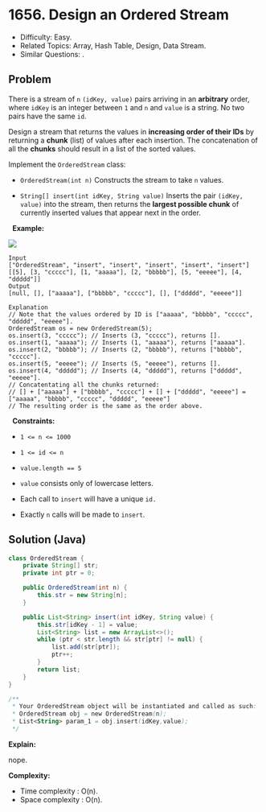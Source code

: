 # 1656. Design an Ordered Stream

- Difficulty: Easy.
- Related Topics: Array, Hash Table, Design, Data Stream.
- Similar Questions: .

## Problem

There is a stream of ```n``` ```(idKey, value)``` pairs arriving in an **arbitrary** order, where ```idKey``` is an integer between ```1``` and ```n``` and ```value``` is a string. No two pairs have the same ```id```.

Design a stream that returns the values in **increasing order of their IDs** by returning a **chunk** (list) of values after each insertion. The concatenation of all the **chunks** should result in a list of the sorted values.

Implement the ```OrderedStream``` class:


	
- ```OrderedStream(int n)``` Constructs the stream to take ```n``` values.
	
- ```String[] insert(int idKey, String value)``` Inserts the pair ```(idKey, value)``` into the stream, then returns the **largest possible chunk** of currently inserted values that appear next in the order.


 
**Example:**


![](https://assets.leetcode.com/uploads/2020/11/10/q1.gif)


```
Input
["OrderedStream", "insert", "insert", "insert", "insert", "insert"]
[[5], [3, "ccccc"], [1, "aaaaa"], [2, "bbbbb"], [5, "eeeee"], [4, "ddddd"]]
Output
[null, [], ["aaaaa"], ["bbbbb", "ccccc"], [], ["ddddd", "eeeee"]]

Explanation
// Note that the values ordered by ID is ["aaaaa", "bbbbb", "ccccc", "ddddd", "eeeee"].
OrderedStream os = new OrderedStream(5);
os.insert(3, "ccccc"); // Inserts (3, "ccccc"), returns [].
os.insert(1, "aaaaa"); // Inserts (1, "aaaaa"), returns ["aaaaa"].
os.insert(2, "bbbbb"); // Inserts (2, "bbbbb"), returns ["bbbbb", "ccccc"].
os.insert(5, "eeeee"); // Inserts (5, "eeeee"), returns [].
os.insert(4, "ddddd"); // Inserts (4, "ddddd"), returns ["ddddd", "eeeee"].
// Concatentating all the chunks returned:
// [] + ["aaaaa"] + ["bbbbb", "ccccc"] + [] + ["ddddd", "eeeee"] = ["aaaaa", "bbbbb", "ccccc", "ddddd", "eeeee"]
// The resulting order is the same as the order above.
```

 
**Constraints:**


	
- ```1 <= n <= 1000```
	
- ```1 <= id <= n```
	
- ```value.length == 5```
	
- ```value``` consists only of lowercase letters.
	
- Each call to ```insert``` will have a unique ```id.```
	
- Exactly ```n``` calls will be made to ```insert```.



## Solution (Java)

```java
class OrderedStream {
    private String[] str;
    private int ptr = 0;

    public OrderedStream(int n) {
        this.str = new String[n];
    }

    public List<String> insert(int idKey, String value) {
        this.str[idKey - 1] = value;
        List<String> list = new ArrayList<>();
        while (ptr < str.length && str[ptr] != null) {
            list.add(str[ptr]);
            ptr++;
        }
        return list;
    }
}

/**
 * Your OrderedStream object will be instantiated and called as such:
 * OrderedStream obj = new OrderedStream(n);
 * List<String> param_1 = obj.insert(idKey,value);
 */
```

**Explain:**

nope.

**Complexity:**

* Time complexity : O(n).
* Space complexity : O(n).
